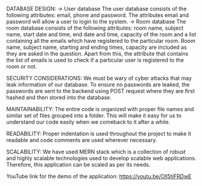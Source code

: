 DATABASE DESIGN:
-> User database
The user database consists of the following attributes: email, phone and password. The attributes email and password will allow a user to login to the system.
-> Room database
The room database consists of the following attributes: room name, subject name, start date and time, end date and time, capacity of the room and a list containing all the emails which have registered to the particular room. Room name, subject name, starting and ending times, capacity are included as they are asked in the question. Apart from this, the attribute that contains the list of emails is used to check if a particular user is registered to the room or not.

SECURITY CONSIDERATIONS:
We must be wary of cyber attacks that may leak information of our database. To ensure no passwords are leaked, the passwords are sent to the backend using POST request where they are first hashed and then stored into the database. 

MAINTAINABILITY:
The entire code is organized with proper file names and similar set of files grouped into a folder. This will make it easy for us to understand our code easily when we comeback to it after a while.

READABILITY:
Proper indentation is used throughout the project to make it readable and code comments are used wherever necessary.

SCALABILITY:
We have used MERN stack which is a collection of robust and highly scalable technologies used to develop scalable web applications. Therefore, this application can be scaled as per its needs.

YouTube link for the demo of the application: https://youtu.be/Oll5tiFRDwE